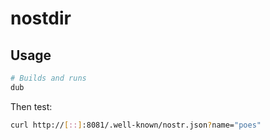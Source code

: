 nostdir
=======

## Usage

```bash
# Builds and runs
dub
```

Then test:

```bash
curl http://[::]:8081/.well-known/nostr.json?name="poes"
```
